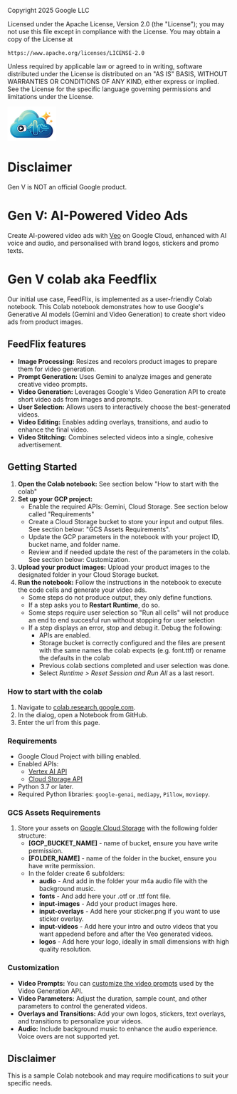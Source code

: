 Copyright 2025 Google LLC

Licensed under the Apache License, Version 2.0 (the "License");
you may not use this file except in compliance with the License.
You may obtain a copy of the License at

    https://www.apache.org/licenses/LICENSE-2.0

Unless required by applicable law or agreed to in writing, software
distributed under the License is distributed on an "AS IS" BASIS,
WITHOUT WARRANTIES OR CONDITIONS OF ANY KIND, either express or implied.
See the License for the specific language governing permissions and
limitations under the License.

![Gen V logo](./docs/images/gen-v-logo-small.png)

# Disclaimer

Gen V is NOT an official Google product.

# Gen V: AI-Powered Video Ads

Create AI-powered video ads with [Veo](
https://deepmind.google/technologies/veo/veo-2/) on Google Cloud, enhanced with
AI voice and audio, and personalised with brand logos, stickers and promo texts.

# Gen V colab aka Feedflix

Our initial use case, FeedFlix, is implemented as a user-friendly Colab notebook.
This Colab notebook demonstrates how to use Google's Generative AI models 
(Gemini and Video Generation) to create short video ads from product images.

## FeedFlix features 

* **Image Processing:** Resizes and recolors product images to prepare them for video generation.
* **Prompt Generation:** Uses Gemini to analyze images and generate creative video prompts.
* **Video Generation:** Leverages Google's Video Generation API to create short video ads from images and prompts.
* **User Selection:** Allows users to interactively choose the best-generated videos.
* **Video Editing:** Enables adding overlays, transitions, and audio to enhance the final video.
* **Video Stitching:** Combines selected videos into a single, cohesive advertisement.

## Getting Started

1. **Open the Colab notebook:** See section below "How to start with the colab"
2. **Set up your GCP project:**
    * Enable the required APIs: Gemini, Cloud Storage. See section below called "Requirements" 
    * Create a Cloud Storage bucket to store your input and output files. See section below: "GCS Assets Requirements".
    * Update the GCP parameters in the notebook with your project ID, bucket name, and folder name. 
    * Review and if needed update the rest of the parameters in the colab. See section  below: Customization.
3. **Upload your product images:** Upload your product images to the designated folder in your Cloud Storage bucket.
4. **Run the notebook:** Follow the instructions in the notebook to execute the code cells and generate your video ads.
    * Some steps do not produce output, they only define functions.
    * If a step asks you to **Restart Runtime**, do so.
    * Some steps require user selection so "Run all cells" will not produce an end to end succesful run without stopping for user selection
    * If a step displays an error, stop and debug it. Debug the following:
      * APIs are enabled.
      * Storage bucket is correctly configured and the files are present with the same names the colab expects (e.g. font.ttf) or rename the defaults in the colab
      * Previous colab sections completed and user selection was done.
      * Select _Runtime > Reset Session and Run All_ as a last resort.

### How to start with the colab

1. Navigate to [colab.research.google.com](http://colab.research.google.com).
2. In the dialog, open a Notebook from GitHub.
3. Enter the url from this page.

### Requirements

* Google Cloud Project with billing enabled.
* Enabled APIs:
    * [Vertex AI API](https://console.cloud.google.com/marketplace/product/google/aiplatform.googleapis.com)
    * [Cloud Storage API](https://console.cloud.google.com/marketplace/product/google/storage.googleapis.com)
* Python 3.7 or later.
* Required Python libraries: `google-genai`, `mediapy`, `Pillow`, `moviepy`.
  
### GCS Assets Requirements

1. Store your assets on [Google Cloud Storage](https://console.cloud.google.com/storage/browser) with the following folder structure:
    * **[GCP_BUCKET_NAME]** - name of bucket, ensure you have write permission.
    * **[FOLDER_NAME]** - name of the folder in the bucket, ensure you have write permission.
    * In the folder create 6 subfolders:
        * **audio** - And add in the folder your m4a audio file with the background music.
        * **fonts** - And add here your .otf or .ttf font file.
        * **input-images** - Add your product images here.
        * **input-overlays** - Add here your sticker.png if you want to use sticker overlay.
        * **input-videos** - Add here your intro and outro videos that you want appedend before and after the Veo generated videos.
        * **logos** - Add here your logo, ideally in small dimensions with high quality resolution.

### Customization

* **Video Prompts:** You can [customize the video prompts](https://cloud.google.com/vertex-ai/generative-ai/docs/video/video-gen-prompt-guide) used by the Video Generation API.
* **Video Parameters:** Adjust the duration, sample count, and other parameters to control the generated videos.
* **Overlays and Transitions:** Add your own logos, stickers, text overlays, and transitions to personalize your videos.
* **Audio:** Include background music to enhance the audio experience. Voice overs are not supported yet.

## Disclaimer

This is a sample Colab notebook and may require modifications to suit your specific needs.






